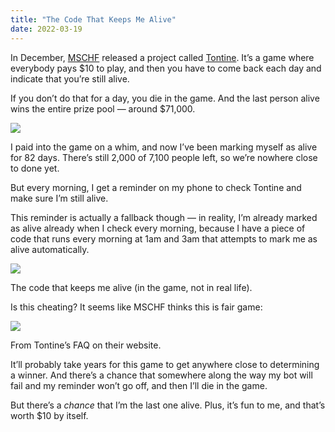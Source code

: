 ```yaml
---
title: "The Code That Keeps Me Alive"
date: 2022-03-19
---
```


In December, [MSCHF](https://mschf.xyz) released a project called [Tontine](https://tontine.cash). It’s a game where everybody pays $10 to play, and then you have to come back each day and indicate that you’re still alive.

If you don’t do that for a day, you die in the game. And the last person alive wins the entire prize pool — around $71,000.

![](/posts/tontine/image-2.png)

I paid into the game on a whim, and now I’ve been marking myself as alive for 82 days. There’s still 2,000 of 7,100 people left, so we’re nowhere close to done yet.

But every morning, I get a reminder on my phone to check Tontine and make sure I’m still alive.

This reminder is actually a fallback though — in reality, I’m already marked as alive already when I check every morning, because I have a piece of code that runs every morning at 1am and 3am that attempts to mark me as alive automatically.

![](/posts/tontine/image-3.png)

The code that keeps me alive (in the game, not in real life).

Is this cheating? It seems like MSCHF thinks this is fair game:

![](/posts/tontine/image-4.png)

From Tontine’s FAQ on their website.

It’ll probably take years for this game to get anywhere close to determining a winner. And there’s a chance that somewhere along the way my bot will fail and my reminder won’t go off, and then I’ll die in the game.

But there’s a _chance_ that I’m the last one alive. Plus, it’s fun to me, and that’s worth $10 by itself.
